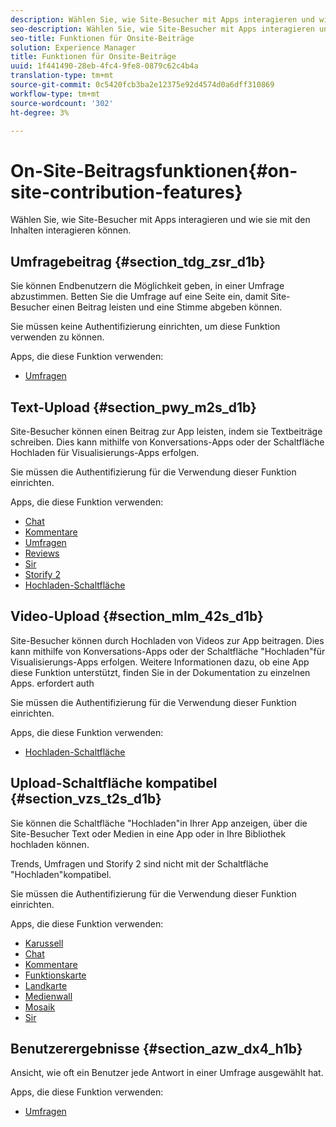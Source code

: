 ```yaml
---
description: Wählen Sie, wie Site-Besucher mit Apps interagieren und wie sie mit den Inhalten interagieren können.
seo-description: Wählen Sie, wie Site-Besucher mit Apps interagieren und wie sie mit den Inhalten interagieren können.
seo-title: Funktionen für Onsite-Beiträge
solution: Experience Manager
title: Funktionen für Onsite-Beiträge
uuid: 1f441490-28eb-4fc4-9fe8-0879c62c4b4a
translation-type: tm+mt
source-git-commit: 0c5420fcb3ba2e12375e92d4574d0a6dff310869
workflow-type: tm+mt
source-wordcount: '302'
ht-degree: 3%

---
```



# On-Site-Beitragsfunktionen{#on-site-contribution-features}

Wählen Sie, wie Site-Besucher mit Apps interagieren und wie sie mit den Inhalten interagieren können.

## Umfragebeitrag {#section_tdg_zsr_d1b}

Sie können Endbenutzern die Möglichkeit geben, in einer Umfrage abzustimmen. Betten Sie die Umfrage auf eine Seite ein, damit Site-Besucher einen Beitrag leisten und eine Stimme abgeben können.

Sie müssen keine Authentifizierung einrichten, um diese Funktion verwenden zu können.

Apps, die diese Funktion verwenden:

* [Umfragen](../c-about-apps/c-polls-app/c-polls-app.md#c_polls_app)

## Text-Upload {#section_pwy_m2s_d1b}

Site-Besucher können einen Beitrag zur App leisten, indem sie Textbeiträge schreiben. Dies kann mithilfe von Konversations-Apps oder der Schaltfläche Hochladen für Visualisierungs-Apps erfolgen.

Sie müssen die Authentifizierung für die Verwendung dieser Funktion einrichten.

Apps, die diese Funktion verwenden:

* [Chat](../c-about-apps/c-chat-app/c-chat-app.md#c_chat_app)
* [Kommentare](/help/using/c-about-apps/c-comments/c-comments.md)
* [Umfragen](../c-about-apps/c-polls-app/c-polls-app.md#c_polls_app)
* [Reviews](../c-about-apps/c-reviews-app/c-reviews-app.md#c_reviews_app)
* [Sir](../c-about-apps/c-sidenotes-app/c-sidenotes-app.md#c_sidenotes_app)
* [Storify 2](../c-about-apps/c-storify2/c-storify2.md#c_storify2)
* [Hochladen-Schaltfläche](../c-about-apps/c-upload-button-app/c-upload-button-app.md#c_upload_button_app)

## Video-Upload {#section_mlm_42s_d1b}

Site-Besucher können durch Hochladen von Videos zur App beitragen. Dies kann mithilfe von Konversations-Apps oder der Schaltfläche &quot;Hochladen&quot;für Visualisierungs-Apps erfolgen. Weitere Informationen dazu, ob eine App diese Funktion unterstützt, finden Sie in der Dokumentation zu einzelnen Apps. erfordert auth

Sie müssen die Authentifizierung für die Verwendung dieser Funktion einrichten.

Apps, die diese Funktion verwenden:

* [Hochladen-Schaltfläche](../c-about-apps/c-upload-button-app/c-upload-button-app.md#c_upload_button_app)

## Upload-Schaltfläche kompatibel {#section_vzs_t2s_d1b}

Sie können die Schaltfläche &quot;Hochladen&quot;in Ihrer App anzeigen, über die Site-Besucher Text oder Medien in eine App oder in Ihre Bibliothek hochladen können.

Trends, Umfragen und Storify 2 sind nicht mit der Schaltfläche &quot;Hochladen&quot;kompatibel.

Sie müssen die Authentifizierung für die Verwendung dieser Funktion einrichten.

Apps, die diese Funktion verwenden:

* [Karussell](../c-about-apps/c-carousel-app/c-carousel-app.md#c_carousel_app)
* [Chat](../c-about-apps/c-chat-app/c-chat-app.md#c_chat_app)
* [Kommentare](/help/using/c-about-apps/c-comments/c-comments.md)
* [Funktionskarte](../c-about-apps/c-feature-card-app/c-feature-card-app.md#c_feature_card_app)
* [Landkarte](../c-about-apps/c-map-app/c-map-app.md#c_map_app)
* [Medienwall](../c-about-apps/c-media-wall-app/c-media-wall-app.md#c_media_wall_app)
* [Mosaik](../c-about-apps/c-mosaic-app/c-mosaic-app.md#c_mosaic_app)
* [Sir](../c-about-apps/c-sidenotes-app/c-sidenotes-app.md#c_sidenotes_app)

## Benutzerergebnisse {#section_azw_dx4_h1b}

Ansicht, wie oft ein Benutzer jede Antwort in einer Umfrage ausgewählt hat.

Apps, die diese Funktion verwenden:

* [Umfragen](../c-about-apps/c-polls-app/c-polls-app.md#c_polls_app)

